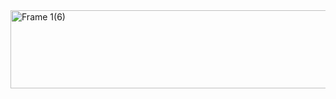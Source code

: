 <img width="1000" height="125" alt="Frame 1(6)" src="https://github.com/user-attachments/assets/b8c5b2ac-c0c1-46f5-990d-f8413fc75adb" />
